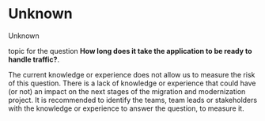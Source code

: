 # Unknown

<div class="risk-rounded-box unknown">Unknown</div>

topic for the question **How long does it take the application to be ready to handle traffic?**.

The current knowledge or experience does not allow us to measure the risk of this
question. There is a lack of knowledge or experience that could have (or not) an
impact on the next stages of the migration and modernization project. It is recommended
to identify the teams, team leads or stakeholders with the knowledge or experience
to answer the question, to measure it.
